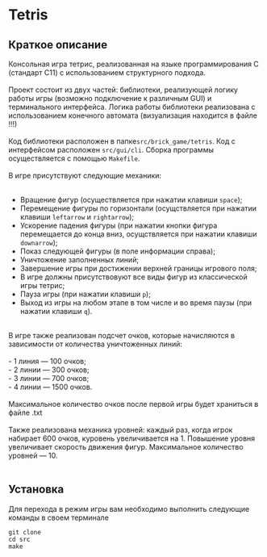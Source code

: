 # Tetris

## Краткое описание

Консольная игра тетрис, реализованная на языке программирования С (стандарт C11) с использованием структурного подхода. <br> <br>
Проект состоит из двух частей: библиотеки, реализующей логику работы игры (возможно подключение к различным GUI) и терминального интерфейса. Логика работы библиотеки реализована с использованием конечного автомата (визуализация находится в файле !!!)
<br> <br>
Код библиотеки расположен в папке```src/brick_game/tetris```. Код с интерфейсом расположен ```src/gui/cli```. Сборка программы осуществляется с помощью ```Makefile```. 
<br> <br>
В игре присутствуют следующие механики:<br> <br>
- Вращение фигур (осуществляется при нажатии клавиши ```space```);<br>
- Перемещение фигуры по горизонтали (осущствляется при нажатии клавиши ```leftarrow``` и ```rightarrow```);<br>
- Ускорение падения фигуры (при нажатии кнопки фигура перемещается до конца вниз, осущствляется при нажатии клавиши ```downarrow```);<br>
- Показ следующей фигуры (в поле информации справа);<br>
- Уничтожение заполненных линий;<br>
- Завершение игры при достижении верхней границы игрового поля;<br>
- В игре должны присутствовуют все виды фигур из классической игры тетрис;<br>
- Пауза игры (при нажатии клавиши ```p```);<br>
- Выход из игры на любом этапе в том числе и во время паузы (при нажатии клавиши ```q```).<br>
<br>
В игре также реализован подсчет очков, которые начисляются в зависимости от количества уничтоженных линий:<br><br>
- 1 линия — 100 очков;<br>
- 2 линии — 300 очков;<br>
- 3 линии — 700 очков;<br>
- 4 линии — 1500 очков.<br><br>
Максимальное количество очков после первой игры будет храниться в файле .txt
<br>
<br>
Также реализована механика уровней: каждый раз, когда игрок набирает 600 очков, куровень увеличивается на 1. Повышение уровня увеличивает скорость движения фигур. Максимальное количество уровней — 10.
<br>
<br>

## Установка

Для перехода в режим игры вам необходимо выполнить следующие команды в своем терминале
```
git clone
cd src
make
```
